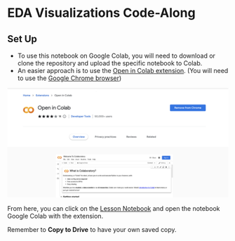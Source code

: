 # EDA Visualizations Code-Along
## Set Up

- To use this notebook on Google Colab, you will need to download or clone the repository and upload the specific notebook to Colab.
- An easier approach is to use the [Open in Colab extension](https://chrome.google.com/webstore/detail/open-in-colab/iogfkhleblhcpcekbiedikdehleodpjo?hl=en). (You will need to use the [Google Chrome browser](https://www.google.com/chrome/))


![open in colab](https://github.com/bloominstituteoftechnology/ds_code_along_unit_1/blob/main/1.1_Exploratory_Data_Analysis/assets/open_in_colab_sn.png?raw=true)

From here, you can click on the [Lesson Notebook](https://github.com/bloominstituteoftechnology/ds_code_along_unit_1/blob/main/1.2_EDA%20Visualization/1.2-EDA-Visualization-Learner.ipynb) and open the notebook Google Colab with the extension.

Remember to **Copy to Drive** to have your own saved copy.
